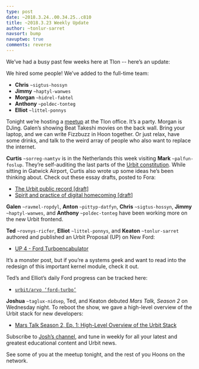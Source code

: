 ```yaml
---
type: post
date: ~2018.3.24..00.34.25..c810
title: ~2018.3.23 Weekly Update
author: ~tonlur-sarret
navsort: bump
navuptwo: true
comments: reverse
---
```


We’ve had a busy past few weeks here at Tlon -- here’s an update:

We hired some people! We’ve added to the full-time team:

- **Chris** `~sigtus-hossyn`
- **Jimmy** `~haptyl-wanwes`
- **Morgan**  `~hidrel-fabtel`
- **Anthony** `~poldec-tonteg`
- **Elliot** `~littel-ponnys`

Tonight we’re hosting a [meetup](https://www.meetup.com/urbit-sf/events/248852261/) at the Tlon office. It’s a party. Morgan is DJing. Galen’s showing Beat Takeshi movies on the back wall. Bring your laptop, and we can write Fizzbuzz in Hoon together. Or just relax, have some drinks, and talk to the weird array of people who also want to replace the internet. 

**Curtis** `~sorreg-namtyv` is in the Netherlands this week visiting **Mark** `~palfun-foslup`. They’re self-auditing the last parts of the [Urbit constitution](https://github.com/urbit/constitution). While sitting in Gatwick Airport, Curtis also wrote up some ideas he’s been thinking about. Check out these essay drafts, posted to Fora:

- [The Urbit public record [draft]](https://fora.urbit.org/posts/~2018.3.23..03.42.41..ab6d~)
- [Spirit and practice of digital homecoming [draft]](https://fora.urbit.org/posts/~2018.3.22..19.46.35..3499~)

**Galen** `~ravmel-ropdyl`, **Anton** `~pittyp-datfyn`, **Chris** `~sigtus-hossyn`, **Jimmy** `~haptyl-wanwes`, and **Anthony** `~poldec-tonteg` have been working more on the new Urbit frontend.

**Ted** `~rovnys-ricfer`, **Elliot** `~littel-ponnys`, and **Keaton** `~tonlur-sarret` authored and published an Urbit Proposal (UP) on New Ford:

- [UP 4 - Ford Turboencabulator](https://fora.urbit.org/posts/~2018.3.15..04.24.35..a47f~)

It’s a monster post, but if you’re a systems geek and want to read into the redesign of this important kernel module, check it out.

Ted’s and Elliot’s daily Ford progress can be tracked here:

- [`urbit/arvo ‘ford-turbo’`](https://github.com/urbit/arvo/tree/ford-turbo)

**Joshua** `~taglux-nidsep`, Ted, and Keaton debuted _Mars Talk, Season 2_ on Wednesday night. To reboot the show, we gave a high-level overview of the Urbit stack for new developers:

- [Mars Talk Season 2, Ep. 1: High-Level Overview of the Urbit Stack](https://www.youtube.com/watch?v=UaRZVxthVeY)

Subscribe to [Josh’s channel](https://www.youtube.com/channel/UC3c0F4NhOD1LT5A1ShXEWiQ), and tune in weekly for all your latest and greatest educational content and Urbit news.

See some of you at the meetup tonight, and the rest of you Hoons on the network.

